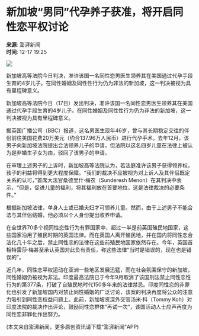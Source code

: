 # 新加坡“男同”代孕养子获准，将开启同性恋平权讨论

**来源**: 澎湃新闻  
**时间**: 12-17 19:25  

![](https://file.thepaper.cn/wap/v6/img/kb_zhaiyao.png) 

新加坡高等法院今日判决，准许该国一名同性恋男医生领养其在美国通过代孕手段生育的4岁儿子。在同性婚姻及同性性行为仍为非法的新加坡，这一判决被视为具有里程碑意义。

新加坡高等法院今日（17日）发出判决，准许该国一名同性恋男医生领养其在美国通过代孕手段生育的4岁儿子。在同性婚姻及同性性行为仍为非法的新加坡，这一判决被视为具有里程碑意义。

据英国广播公司（BBC）报道，这名男医生现年46岁，曾与其长期稳定交往的伴侣前往美国花费20万美元（约合137.96万人民币）进行代孕手术。去年12月，该男子向新加坡法院提出合法领养儿子的申请，但法院以这名四岁儿童在法律上被认为是非婚生子女为由，驳回了该男子的申请。

在审理上述男子的上诉时，新加坡高等法院认为，若法庭准许该男子获得领养权，孩子的利益将得到更大程度保障。“我们的裁决不应被视为对上诉人及其伴侣既定关系的认可，”首席大法官桑德里什·梅农（Sunderesh Menon）在其判决中表示，“但是，促进儿童的福利，将其福利放在首要地位，这是法律裁决的必要条件。”

根据新加坡法律，单身人士或已婚夫妇才可领养儿童。然而，由于上述男子不能合法与其伴侣结婚，他必须以个人身份提出收养申请。

在全世界70多个视同性恋性行为有罪国家中，超过一半是前英国殖民地国家，这些国家沿用了殖民时期的英国法律。而在英国人离开殖民地，并在国内将同性恋合法化几十年之后，禁止同性恋的法律在这些前殖民地国家依然存在。今年，英国首相特雷莎·梅甚至承认英国对此负有责任，称这些法律“当时是错误的，现在也是错误的”。

近几年，同性恋平权运动在亚洲一些地区发展迅猛，而在社会氛围保守的新加坡，同性婚姻仍被视为非法。印度最高法院已于今年9月取消了该国刑法禁止同性恋性行为的第377条，打破了自殖民地时代150多年来的法律禁忌。印度同性恋的非罪化也引发了新加坡国内对禁止同性婚姻的广泛讨论，该案的判决再度将公众的注意力吸引到同性恋权益问题上。此前，新加坡资深外交官汤米·科（Tommy Koh）对印度法院的裁决作出评论，鼓励同性恋群体“再试一次”，该国活动人士应声再度为同性恋非罪化作出努力。

(本文来自澎湃新闻，更多原创资讯请下载“澎湃新闻”APP)
<!-- tcd_original_link https://m.thepaper.cn/kuaibao_detail.jsp?contid=2746977&from=kuaibao -->
